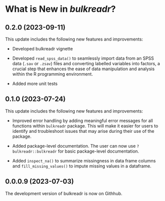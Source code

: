 # What is New in *bulkreadr*?

## 0.2.0 (2023-09-11) 

This update includes the following new features and improvements:

- Developed bulkreadr vignette

- Developed `read_spss_data()` to seamlessly import data from an SPSS data (`.sav` or  `.zsav`) files and converting labelled variables into factors, a crucial step that enhances the ease of data manipulation and analysis within the R programming environment.

- Added more unit tests

## 0.1.0 (2023-07-24) 

This update includes the following new features and improvements:

- Improved error handling by adding meaningful error messages for all functions within `bulkreadr` package. This will make it easier for users to identify and troubleshoot issues that may arise during their use of the package.

- Added package-level documentation. The user can now use `?bulkreadr::bulkreadr` for basic package-level documentation.

- Added `inspect_na()` to summarize missingness in data frame columns and `fill_missing_values()` to impute missing values in a dataframe.

## 0.0.0.9 (2023-07-03)

The development version of bulkreadr is now on Githhub.

